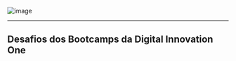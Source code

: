 ![image](https://user-images.githubusercontent.com/71284851/179040044-b3a667b5-5032-4179-bb95-541c6f43a780.png)

_________________________________________________________
## Desafios dos Bootcamps da Digital Innovation One #
